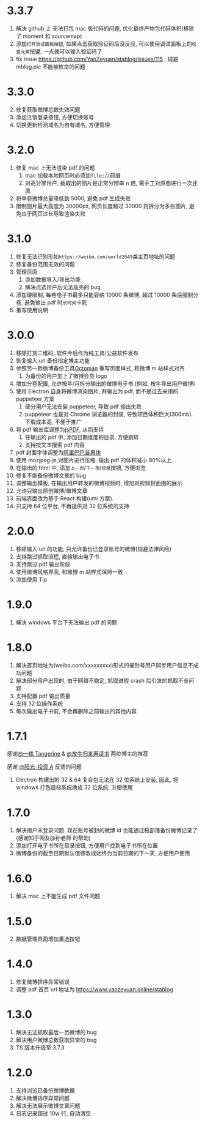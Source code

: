 # 3.3.7

1.  解决 github 上 无法打包 mac 版代码的问题, 优化最终产物包代码体积(移除了 moment 和 sourcemap)
2.  添加`打开调试面板按钮`, 如果点击获取验证码后没反应, 可以使用调试面板上的`检查元素`按键, 一点就可以输入验证码了
3.  fix issue https://github.com/YaoZeyuan/stablog/issues/115 , 规避 mblog.pic 不能被枚举的问题

# 3.3.0

2.  修复获取微博总数失效问题
3.  添加注销登录按钮, 方便切换账号
4.  切换更新检测域名为自有域名, 方便管理

# 3.2.0

1.  修复 mac 上无法渲染 pdf 的问题
    1.  mac 加载本地网页时必须加`file://`前缀
    2.  对高分屏用户, 截取出的图片是正常分辨率 n 倍, 需手工对原图进行一次还原
2.  将单卷微博总量降低到 5000, 避免 pdf 生成失败
3.  限制图片最大高度为 30000px, 网页长度超过 30000 则拆分为多张图片, 避免由于网页过长导致渲染失败

# 3.1.0

1.  修复无法识别形如`https://weibo.com/world2049`类主页地址的问题
2.  修复备份范围无效的问题
3.  管理页面
    1.  添加数据导入/导出功能
    2.  解决点选用户后无法高亮的 bug
4.  添加硬限制, 每卷电子书最多只能容纳 10000 条微博, 超过 10000 条后强制分卷, 避免输出 pdf 时`长时间`卡死
5.  重写使用说明

# 3.0.0

1.  移除打赏二维码, 软件今后作为纯工具/公益软件发布
2.  恢复输入 url 备份指定博主功能
3.  参照另一款微博备份工具[Octoman](https://chrome.google.com/webstore/detail/octoman%E5%BE%AE%E5%8D%9A%E5%A4%87%E4%BB%BD/pojodomdlpobompicdllljgiomnfpmho?hl=zh-CN) 重写页面样式, 和微博 m 站样式对齐
    1.  为备份的用户加上了微博会员 logo
4.  增加分卷配置, 允许按年/月拆分输出的微博电子书.(例如, 按年导出用户微博)
5.  使用 Electron 自身将微博渲染图片, 并输出为 pdf, 而不是过去采用的 puppeteer 方案
    1.  部分用户无法安装 puppeteer, 导致 pdf 输出失败
    2.  puppeteer 也是对 Chrome 浏览器的封装, 导致项目体积巨大(300mb). 下载成本高, 不便于推广
6.  将 pdf 输出库调整为[jsPDF](https://github.com/MrRio/jsPDF), 从而支持
    1.  在输出的 pdf 中, 添加日期维度的目录, 方便跳转
    2.  支持按文本搜索 pdf 内容
7.  pdf 封面字体调整为[阿里巴巴普惠体](https://ics.alibaba.com/project/Hn8mXx)
8.  使用 mozjpeg-js 对图片进行压缩, 输出 pdf 的体积减小 80%以上.
9.  在输出的 html 中, 添加`上一页`/`下一页`/`目录`按钮, 方便浏览
10. 修复不能备份微博文章的 bug
11. 调整输出模板, 在输出用户转发的微博视频时, 增加对视频封面图的展示
12. 允许只输出原创微博/微博文章
13. 前端界面改为基于 React 构建(umi 方案).
14. 只支持 64 位平台, 不再提供对 32 位系统的支持

# 2.0.0

1.  移除输入 url 的功能, 只允许备份已登录账号的微博(规避法律风险)
2.  支持跳过抓取流程, 直接输出电子书
3.  支持跳过 pdf 输出阶段
4.  使用微博风格界面, 和微博 m 站样式保持一致
5.  添加使用 Tip

# 1.9.0

1.  解决 windows 平台下无法输出 pdf 的问题

# 1.8.0

1.  解决首页地址为(weibo.com/xxxxxxxxx)形式的被封号用户同步用户信息不成功问题
2.  解决部分用户出现的, 由于网络不稳定, 抓取进程 crash 后引发的抓取不全问题
3.  支持配置 pdf 输出质量
4.  支持 32 位操作系统
5.  每次输出电子书前, 不会再删除之前输出的其他内容

# 1.7.1

感谢[@一橘 Tangerine](https://weibo.com/u/3704028532) & [@放牛归来再读书](https://www.weibo.com/u/2136367523) 两位博主的推荐

感谢 [@阳光-投资 A](https://www.weibo.com/u/6857118784) 反馈的问题

1.  Electron 构建出的 32 & 64 复合包无法在 32 位系统上安装, 因此, 将 windows 打包目标系统换成 32 位系统. 方便使用

# 1.7.0

1.  解决用户未登录问题. 现在账号被封的微博 id 也能通过稳部落备份微博记录了(感谢知乎网友@孙老师 的帮助)
2.  添加打开电子书所在目录按钮, 方便用户找到电子书所在位置
3.  微博备份的截至日期默认值修改成始终为当前日期的下一天, 方便用户使用

# 1.6.0

1.  解决 mac 上不能生成 pdf 文件问题

# 1.5.0

2.  数据管理界面增加重选按钮

# 1.4.0

1.  修复微博排序异常错误
2.  调整 pdf 首页 url 地址为 https://www.yaozeyuan.online/stablog

# 1.3.0

1.  解决无法抓取最后一页微博的 bug
2.  解决用户微博总数获取异常的 bug
3.  TS 版本升级至 3.7.3

# 1.2.0

1.  支持浏览已备份微博数据
2.  解决微博排序异常问题
3.  解决无法展示微博文章问题
4.  日志记录超过 10w 行, 自动清空
